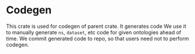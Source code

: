 # Codegen

This crate is used for codegen of parent crate. It generates code We use it to manually generate `ns`, `dataset`, etc code for given ontologies ahead of time. We commit generated code to repo, so that users need not to perform codegen. 

